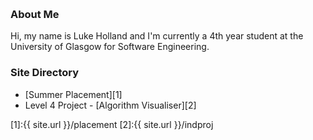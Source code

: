&nbsp;
### About Me
Hi, my name is Luke Holland and I'm currently a 4th year student at the University of Glasgow for Software Engineering.

### Site Directory
* [Summer Placement][1]
* Level 4 Project - [Algorithm Visualiser][2]

[1]:{{ site.url }}/placement
[2]:{{ site.url }}/indproj
